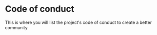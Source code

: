 # Code of conduct

This is where you will list the project's code of conduct to create a better community
